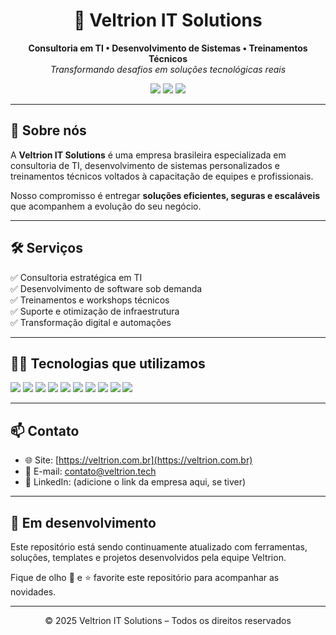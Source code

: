 <h1 align="center">
  🚀 Veltrion IT Solutions
</h1>

<p align="center">
  <strong>Consultoria em TI • Desenvolvimento de Sistemas • Treinamentos Técnicos</strong><br>
  <em>Transformando desafios em soluções tecnológicas reais</em>
</p>

<p align="center">
  <a href="https://veltrion.tech" target="_blank"><img src="https://img.shields.io/badge/Site Oficial-Veltrion.tech-blue?style=flat-square&logo=google-chrome"></a>
  <img src="https://img.shields.io/badge/status-em%20desenvolvimento-yellow?style=flat-square">
  <img src="https://img.shields.io/badge/feito%20com-amor-ff69b4?style=flat-square">
</p>

---

## 💼 Sobre nós

A **Veltrion IT Solutions** é uma empresa brasileira especializada em consultoria de TI, desenvolvimento de sistemas personalizados e treinamentos técnicos voltados à capacitação de equipes e profissionais.

Nosso compromisso é entregar **soluções eficientes, seguras e escaláveis** que acompanhem a evolução do seu negócio.

---

## 🛠 Serviços

✅ Consultoria estratégica em TI  
✅ Desenvolvimento de software sob demanda  
✅ Treinamentos e workshops técnicos  
✅ Suporte e otimização de infraestrutura  
✅ Transformação digital e automações

---

## 🧑‍💻 Tecnologias que utilizamos

<p align="left">
  <img src="https://img.shields.io/badge/HTML5-E34F26?style=flat-square&logo=html5&logoColor=white"/>
  <img src="https://img.shields.io/badge/CSS3-1572B6?style=flat-square&logo=css3&logoColor=white"/>
  <img src="https://img.shields.io/badge/JavaScript-F7DF1E?style=flat-square&logo=javascript&logoColor=black"/>
  <img src="https://img.shields.io/badge/Node.js-339933?style=flat-square&logo=node.js&logoColor=white"/>
  <img src="https://img.shields.io/badge/React-61DAFB?style=flat-square&logo=react&logoColor=black"/>
  <img src="https://img.shields.io/badge/Python-3776AB?style=flat-square&logo=python&logoColor=white"/>
  <img src="https://img.shields.io/badge/PostgreSQL-336791?style=flat-square&logo=postgresql&logoColor=white"/>
  <img src="https://img.shields.io/badge/MongoDB-47A248?style=flat-square&logo=mongodb&logoColor=white"/>
  <img src="https://img.shields.io/badge/Git-F05032?style=flat-square&logo=git&logoColor=white"/>
  <img src="https://img.shields.io/badge/Docker-2496ED?style=flat-square&logo=docker&logoColor=white"/>
</p>

---

## 📫 Contato

- 🌐 Site: [https://veltrion.com.br](https://veltrion.com.br)  
- 📧 E-mail: [contato@veltrion.tech](mailto:contato@veltrion.tech)  
- 💼 LinkedIn: (adicione o link da empresa aqui, se tiver)

---

## 🚧 Em desenvolvimento

Este repositório está sendo continuamente atualizado com ferramentas, soluções, templates e projetos desenvolvidos pela equipe Veltrion.

Fique de olho 👀 e ⭐ favorite este repositório para acompanhar as novidades.

---

<p align="center">
  © 2025 Veltrion IT Solutions – Todos os direitos reservados
</p>
